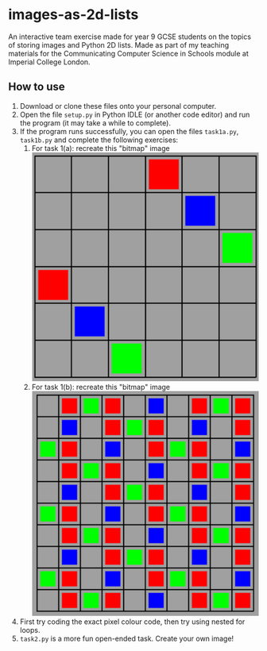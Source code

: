 # images-as-2d-lists
An interactive team exercise made for year 9 GCSE students on the topics of storing images and Python 2D lists. Made as part of my teaching materials for the Communicating Computer Science in Schools module at Imperial College London.

## How to use

1. Download or clone these files onto your personal computer.
2. Open the file `setup.py` in Python IDLE (or another code editor) and run the program (it may take a while to complete).
3. If the program runs successfully, you can open the files `task1a.py`, `task1b.py` and complete the following exercises:
   1. For task 1(a): recreate this "bitmap" image ![image](images/task%201a%20image.png)
   2. For task 1(b): recreate this "bitmap" image ![image](images/task%201b%20image.png)
4. First try coding the exact pixel colour code, then try using nested for loops.
5. `task2.py` is a more fun open-ended task. Create your own image!
